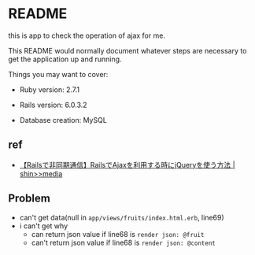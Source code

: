 # README
this is app to check the operation of ajax for me.



This README would normally document whatever steps are necessary to get the
application up and running.

Things you may want to cover:

* Ruby version: 2.7.1

* Rails version: 6.0.3.2

* Database creation: MySQL

## ref
- [【Railsで非同期通信】RailsでAjaxを利用する時にjQueryを使う方法 | shin>>media](https://shinmedia20.com/rails-ajax-jquery)

## Problem
- can't get data(null in `app/views/fruits/index.html.erb`, line69)
- i can't get why
  - can return json value if line68 is `render json: @fruit`
  - can't return json value if line68 is `render json: @content`
